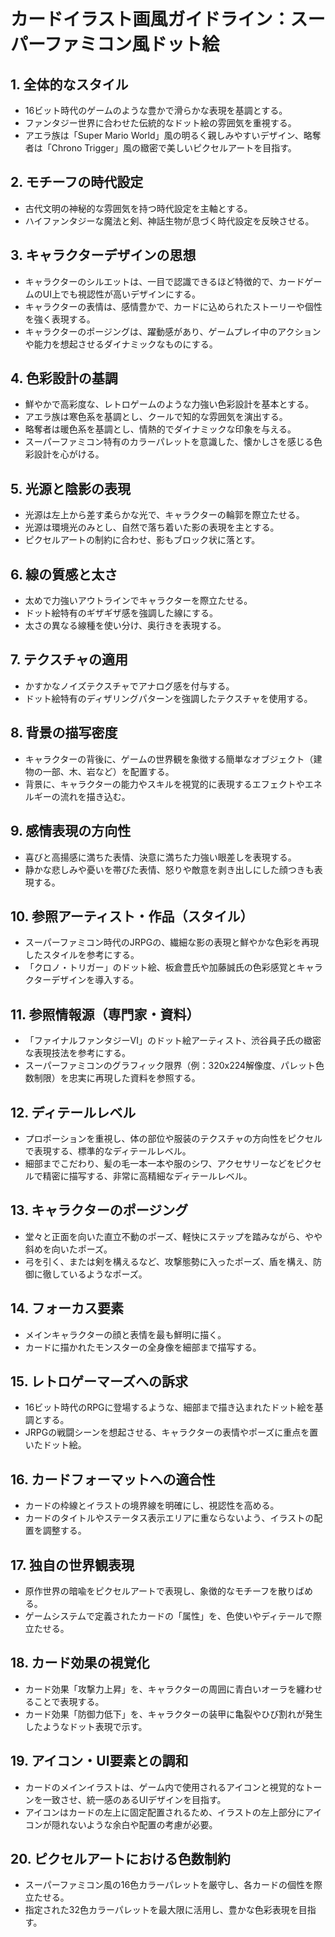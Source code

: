 # カードイラスト画風ガイドライン：スーパーファミコン風ドット絵

## 1. 全体的なスタイル
*   16ビット時代のゲームのような豊かで滑らかな表現を基調とする。
*   ファンタジー世界に合わせた伝統的なドット絵の雰囲気を重視する。
*   アエラ族は「Super Mario World」風の明るく親しみやすいデザイン、略奪者は「Chrono Trigger」風の緻密で美しいピクセルアートを目指す。

## 2. モチーフの時代設定
*   古代文明の神秘的な雰囲気を持つ時代設定を主軸とする。
*   ハイファンタジーな魔法と剣、神話生物が息づく時代設定を反映させる。

## 3. キャラクターデザインの思想
*   キャラクターのシルエットは、一目で認識できるほど特徴的で、カードゲームのUI上でも視認性が高いデザインにする。
*   キャラクターの表情は、感情豊かで、カードに込められたストーリーや個性を強く表現する。
*   キャラクターのポージングは、躍動感があり、ゲームプレイ中のアクションや能力を想起させるダイナミックなものにする。

## 4. 色彩設計の基調
*   鮮やかで高彩度な、レトロゲームのような力強い色彩設計を基本とする。
*   アエラ族は寒色系を基調とし、クールで知的な雰囲気を演出する。
*   略奪者は暖色系を基調とし、情熱的でダイナミックな印象を与える。
*   スーパーファミコン特有のカラーパレットを意識した、懐かしさを感じる色彩設計を心がける。

## 5. 光源と陰影の表現
*   光源は左上から差す柔らかな光で、キャラクターの輪郭を際立たせる。
*   光源は環境光のみとし、自然で落ち着いた影の表現を主とする。
*   ピクセルアートの制約に合わせ、影もブロック状に落とす。

## 6. 線の質感と太さ
*   太めで力強いアウトラインでキャラクターを際立たせる。
*   ドット絵特有のギザギザ感を強調した線にする。
*   太さの異なる線種を使い分け、奥行きを表現する。

## 7. テクスチャの適用
*   かすかなノイズテクスチャでアナログ感を付与する。
*   ドット絵特有のディザリングパターンを強調したテクスチャを使用する。

## 8. 背景の描写密度
*   キャラクターの背後に、ゲームの世界観を象徴する簡単なオブジェクト（建物の一部、木、岩など）を配置する。
*   背景に、キャラクターの能力やスキルを視覚的に表現するエフェクトやエネルギーの流れを描き込む。

## 9. 感情表現の方向性
*   喜びと高揚感に満ちた表情、決意に満ちた力強い眼差しを表現する。
*   静かな悲しみや憂いを帯びた表情、怒りや敵意を剥き出しにした顔つきも表現する。

## 10. 参照アーティスト・作品（スタイル）
*   スーパーファミコン時代のJRPGの、繊細な影の表現と鮮やかな色彩を再現したスタイルを参考にする。
*   「クロノ・トリガー」のドット絵、板倉豊氏や加藤誠氏の色彩感覚とキャラクターデザインを導入する。

## 11. 参照情報源（専門家・資料）
*   「ファイナルファンタジーVI」のドット絵アーティスト、渋谷員子氏の緻密な表現技法を参考にする。
*   スーパーファミコンのグラフィック限界（例：320x224解像度、パレット色数制限）を忠実に再現した資料を参照する。

## 12. ディテールレベル
*   プロポーションを重視し、体の部位や服装のテクスチャの方向性をピクセルで表現する、標準的なディテールレベル。
*   細部までこだわり、髪の毛一本一本や服のシワ、アクセサリーなどをピクセルで精密に描写する、非常に高精細なディテールレベル。

## 13. キャラクターのポージング
*   堂々と正面を向いた直立不動のポーズ、軽快にステップを踏みながら、やや斜めを向いたポーズ。
*   弓を引く、または剣を構えるなど、攻撃態勢に入ったポーズ、盾を構え、防御に徹しているようなポーズ。

## 14. フォーカス要素
*   メインキャラクターの顔と表情を最も鮮明に描く。
*   カードに描かれたモンスターの全身像を細部まで描写する。

## 15. レトロゲーマーズへの訴求
*   16ビット時代のRPGに登場するような、細部まで描き込まれたドット絵を基調とする。
*   JRPGの戦闘シーンを想起させる、キャラクターの表情やポーズに重点を置いたドット絵。

## 16. カードフォーマットへの適合性
*   カードの枠線とイラストの境界線を明確にし、視認性を高める。
*   カードのタイトルやステータス表示エリアに重ならないよう、イラストの配置を調整する。

## 17. 独自の世界観表現
*   原作世界の暗喩をピクセルアートで表現し、象徴的なモチーフを散りばめる。
*   ゲームシステムで定義されたカードの「属性」を、色使いやディテールで際立たせる。

## 18. カード効果の視覚化
*   カード効果「攻撃力上昇」を、キャラクターの周囲に青白いオーラを纏わせることで表現する。
*   カード効果「防御力低下」を、キャラクターの装甲に亀裂やひび割れが発生したようなドット表現で示す。

## 19. アイコン・UI要素との調和
*   カードのメインイラストは、ゲーム内で使用されるアイコンと視覚的なトーンを一致させ、統一感のあるUIデザインを目指す。
*   アイコンはカードの左上に固定配置されるため、イラストの左上部分にアイコンが隠れないような余白や配置の考慮が必要。

## 20. ピクセルアートにおける色数制約
*   スーパーファミコン風の16色カラーパレットを厳守し、各カードの個性を際立たせる。
*   指定された32色カラーパレットを最大限に活用し、豊かな色彩表現を目指す。
